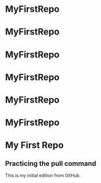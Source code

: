 # MyFirstRepo
# MyFirstRepo
# MyFirstRepo
# MyFirstRepo
# MyFirstRepo
# MyFirstRepo
# My First Repo
## Practicing the pull command
This is my initial edition from GitHub.
